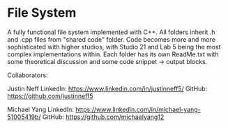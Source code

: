 # File System

A fully functional file system implemented with C++. All folders inherit .h and .cpp files from "shared code" folder. Code becomes more and more sophisticated with higher studios, with Studio 21 and Lab 5 being the most complex implementations within. Each folder has its own ReadMe.txt with some theoretical discussion and some code snippet -> output blocks.

Collaborators:

Justin Neff
LinkedIn: https://www.linkedin.com/in/justinneff5/
GitHub: https://github.com/justinneff5

Michael Yang
LinkedIn: https://www.linkedin.com/in/michael-yang-51005419b/
GitHub: https://github.com/michaelyang12
